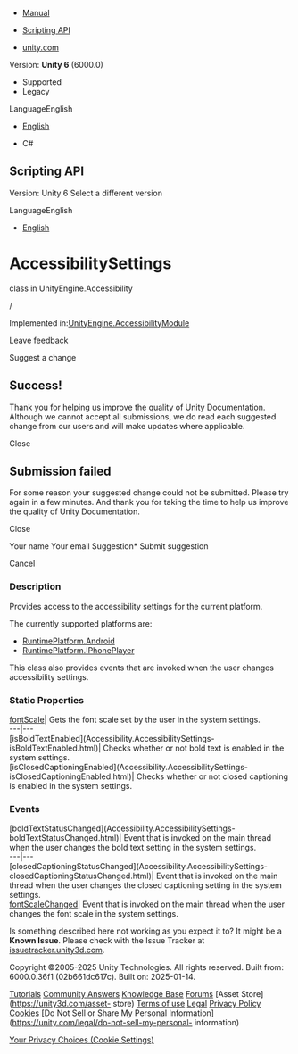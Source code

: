 [ ]()

  * [Manual](../Manual/index.html)
  * [Scripting API](../ScriptReference/index.html)

  * [unity.com](https://unity.com/)

Version: **Unity 6** (6000.0)

  * Supported
  * Legacy

LanguageEnglish

  * [English]()

  * C#

[ ](https://docs.unity3d.com)

## Scripting API

Version: Unity 6 Select a different version

LanguageEnglish

  * [English]()

# AccessibilitySettings

class in UnityEngine.Accessibility

/

Implemented
in:[UnityEngine.AccessibilityModule](UnityEngine.AccessibilityModule.html)

Leave feedback

Suggest a change

## Success!

Thank you for helping us improve the quality of Unity Documentation. Although
we cannot accept all submissions, we do read each suggested change from our
users and will make updates where applicable.

Close

## Submission failed

For some reason your suggested change could not be submitted. Please <a>try
again</a> in a few minutes. And thank you for taking the time to help us
improve the quality of Unity Documentation.

Close

Your name Your email Suggestion* Submit suggestion

Cancel

[ ]()

### Description

Provides access to the accessibility settings for the current platform.

The currently supported platforms are:

  * [RuntimePlatform.Android](RuntimePlatform.Android.html)
  * [RuntimePlatform.IPhonePlayer](RuntimePlatform.IPhonePlayer.html)

This class also provides events that are invoked when the user changes
accessibility settings.

### Static Properties

[fontScale](Accessibility.AccessibilitySettings-fontScale.html)|  Gets the
font scale set by the user in the system settings.  
---|---  
[isBoldTextEnabled](Accessibility.AccessibilitySettings-
isBoldTextEnabled.html)|  Checks whether or not bold text is enabled in the
system settings.  
[isClosedCaptioningEnabled](Accessibility.AccessibilitySettings-
isClosedCaptioningEnabled.html)|  Checks whether or not closed captioning is
enabled in the system settings.  
  
### Events

[boldTextStatusChanged](Accessibility.AccessibilitySettings-
boldTextStatusChanged.html)|  Event that is invoked on the main thread when
the user changes the bold text setting in the system settings.  
---|---  
[closedCaptioningStatusChanged](Accessibility.AccessibilitySettings-
closedCaptioningStatusChanged.html)|  Event that is invoked on the main thread
when the user changes the closed captioning setting in the system settings.  
[fontScaleChanged](Accessibility.AccessibilitySettings-fontScaleChanged.html)|
Event that is invoked on the main thread when the user changes the font scale
in the system settings.  
  
Is something described here not working as you expect it to? It might be a
**Known Issue**. Please check with the Issue Tracker at
[issuetracker.unity3d.com](https://issuetracker.unity3d.com).

Copyright ©2005-2025 Unity Technologies. All rights reserved. Built from:
6000.0.36f1 (02b661dc617c). Built on: 2025-01-14.

[Tutorials](https://unity3d.com/learn) [Community
Answers](https://answers.unity3d.com) [Knowledge
Base](https://support.unity3d.com/hc/en-us)
[Forums](https://forum.unity3d.com) [Asset Store](https://unity3d.com/asset-
store) [Terms of use](https://docs.unity3d.com/Manual/TermsOfUse.html)
[Legal](https://unity.com/legal) [Privacy
Policy](https://unity.com/legal/privacy-policy)
[Cookies](https://unity.com/legal/cookie-policy) [Do Not Sell or Share My
Personal Information](https://unity.com/legal/do-not-sell-my-personal-
information)

[Your Privacy Choices (Cookie Settings)](javascript:void\(0\);)

